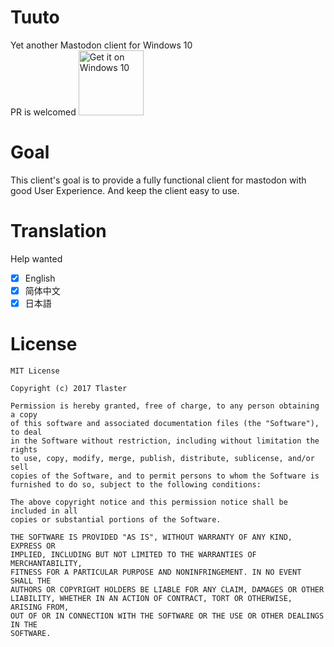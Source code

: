 # Tuuto
Yet another Mastodon client for Windows 10  
PR is welcomed
<a href="https://www.microsoft.com/store/apps/9nh0493n4tsb?ocid=badge"><img src="https://assets.windowsphone.com/f2f77ec7-9ba9-4850-9ebe-77e366d08adc/English_Get_it_Win_10_InvariantCulture_Default.png" height="104" alt="Get it on Windows 10" /></a>
# Goal
This client's goal is to provide a fully functional client for mastodon with good User Experience. And keep the client easy to use.  
# Translation
Help wanted
- [x] English
- [x] 简体中文
- [x] 日本語
# License
```
MIT License

Copyright (c) 2017 Tlaster

Permission is hereby granted, free of charge, to any person obtaining a copy
of this software and associated documentation files (the "Software"), to deal
in the Software without restriction, including without limitation the rights
to use, copy, modify, merge, publish, distribute, sublicense, and/or sell
copies of the Software, and to permit persons to whom the Software is
furnished to do so, subject to the following conditions:

The above copyright notice and this permission notice shall be included in all
copies or substantial portions of the Software.

THE SOFTWARE IS PROVIDED "AS IS", WITHOUT WARRANTY OF ANY KIND, EXPRESS OR
IMPLIED, INCLUDING BUT NOT LIMITED TO THE WARRANTIES OF MERCHANTABILITY,
FITNESS FOR A PARTICULAR PURPOSE AND NONINFRINGEMENT. IN NO EVENT SHALL THE
AUTHORS OR COPYRIGHT HOLDERS BE LIABLE FOR ANY CLAIM, DAMAGES OR OTHER
LIABILITY, WHETHER IN AN ACTION OF CONTRACT, TORT OR OTHERWISE, ARISING FROM,
OUT OF OR IN CONNECTION WITH THE SOFTWARE OR THE USE OR OTHER DEALINGS IN THE
SOFTWARE.
```
